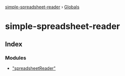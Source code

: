 [simple-spreadsheet-reader](index.md) › [Globals](globals.md)

# simple-spreadsheet-reader

## Index

### Modules

* ["spreadsheetReader"](spreadsheetreader.md)
